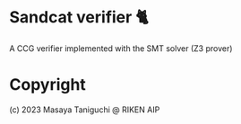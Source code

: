 # Sandcat verifier 🐈

A CCG verifier implemented with the SMT solver (Z3 prover)

# Copyright

(c) 2023 Masaya Taniguchi @ RIKEN AIP

